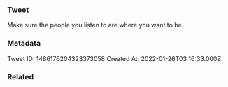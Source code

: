 ### Tweet
Make sure the people you listen to are where you want to be.

### Metadata
Tweet ID: 1486176204323373058
Created At: 2022-01-26T03:16:33.000Z

### Related

